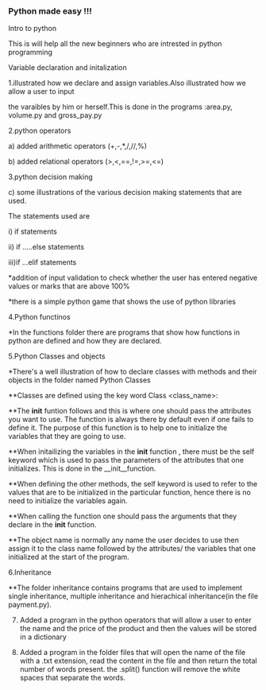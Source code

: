 ### Python made easy !!!
Intro to python

This is will help all the new beginners who are intrested in python programming



Variable declaration and initalization

1.illustrated how we declare and assign variables.Also illustrated how we allow a user to input

the varaibles by him or herself.This is done in the programs :area.py, volume.py and gross_pay.py

2.python operators

  a) added arithmetic operators (+,-,*,/,//,%)


  b) added relational operators (>,<,==,!=,>=,<=)

3.python decision making

  c) some illustrations of the various decision making statements that are used.


The statements used are 

  i) if statements

  ii) if .....else statements
  
  iii)if ...elif statements

*addition of input validation to check whether the user has entered negative values or marks that are above 100%

*there is a simple python game that shows the use of python libraries

4.Python functinos 

*In the functions folder there are programs that show how functions in python are defined and how they are declared.

5.Python Classes and objects

*There's a well illustration of how to declare classes with methods and their objects in the folder named Python Classes

  **Classes are defined using the key word Class <class_name>:
  
  **The __init__ funtion follows and this is where one should pass the attributes you want to use. The function is always there by default even if one fails to define it. The purpose of this function is to help one to initialize the variables that they are going to use.
  
  **When initailizing the variables in the __init__ function , there must be the self keyword which is used to pass the parameters of the attributes that one initializes. This is done in the __init__function.
  
  **When defining the other methods, the self keyword is used to refer to the values that are to be initialized in the particular function, hence there is no need to 
  initialize the variables again.
  
  **When calling the function one should pass the arguments that they declare in the __init__ function.

  **The object name is normally any name the user decides to use then assign it to the class name followed by the attributes/ the variables that one initialized at the start of the program.
  

6.Inheritance 

  **The folder inheritance contains programs that are used to implement single inheritance, multiple inheritance  and hierachical inheritance(in the file payment.py). 


7. Added a program in the python operators that will allow a user to enter the name and the price of the product and then the values will be stored in a dictionary

8. Added a program in the folder files that will open the name of the file with a .txt extension, read the content in the file and then return the total number of words present. the .split() function will remove the white spaces that separate the words.
